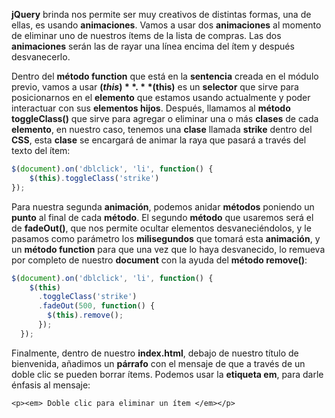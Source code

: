 **jQuery** brinda nos permite ser muy creativos de distintas formas, una de ellas, es usando **animaciones**. Vamos a usar dos **animaciones** al momento de eliminar uno de nuestros ítems de la lista de compras. Las dos **animaciones** serán las de rayar una línea encima del ítem y después desvanecerlo.  

Dentro del **método function** que está en la **sentencia** creada en el módulo previo, vamos a usar **$(this)**. **$(this)** es un **selector** que sirve para posicionarnos en el **elemento** que estamos usando actualmente y poder interactuar con sus **elementos hijos**. Después, llamamos al **método toggleClass()** que sirve para agregar o eliminar una o más **clases** de cada **elemento**, en nuestro caso, tenemos una **clase** llamada **strike** dentro del **CSS**, esta **clase** se encargará de animar la raya que pasará a través del texto del ítem: 

```jsx 
$(document).on('dblclick', 'li', function() { 
    $(this).toggleClass('strike') 
}); 

``` 

Para nuestra segunda **animación**, podemos anidar **métodos** poniendo un **punto** al final de cada **método**. El segundo **método** que usaremos será el de **fadeOut()**, que nos permite ocultar elementos desvaneciéndolos, y le pasamos como parámetro los **milisegundos** que tomará esta **animación**, y un **método function** para que una vez que lo haya desvanecido, lo remueva por completo de nuestro **document** con la ayuda del **método remove()**: 

```jsx 
$(document).on('dblclick', 'li', function() { 
    $(this) 
      .toggleClass('strike') 
      .fadeOut(500, function() { 
        $(this).remove(); 
      }); 
  }); 

``` 

Finalmente, dentro de nuestro **index.html**, debajo de nuestro título de bienvenida, añadimos un **párrafo** con el mensaje de que a través de un doble clic se pueden borrar ítems. Podemos usar la **etiqueta em**, para darle énfasis al mensaje: 

`<p><em> Doble clic para eliminar un ítem </em></p>` 
